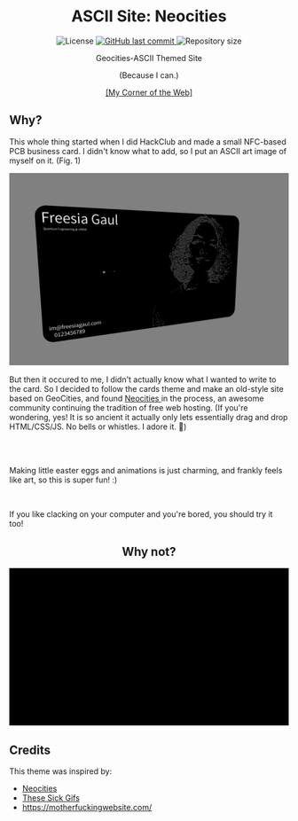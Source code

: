 <div align=center><h1>ASCII Site: Neocities </h1>


<p>


<img alt="License" src="https://img.shields.io/badge/license-MIT-brightgreen">


<a href="https://github.com/freesiagaul/site-ascii/commits/main/">


<img alt="GitHub last commit" src="https://img.shields.io/github/last-commit/freesiagaul/site-ascii">


</a>


<img alt="Repository size" src="https://img.shields.io/github/repo-size/freesiagaul/site-ascii">


</p>





Geocities-ASCII Themed Site <br>


(Because I can.)





<div align=center><a href="https://freesia.neocities.org">[My Corner of the Web]</a>





<div align=left><h2>Why?</h2>





This whole thing started when I did HackClub and made a small NFC-based PCB business card. I didn't know what to add, so I put an ASCII art image of myself on it. (Fig. 1)





![Fig. 1](nfc/cardimg.png)





But then it occured to me, I didn't actually know what I wanted to write to the card. So I decided to follow the cards theme and make an old-style site based on GeoCities, and found <a href="https://github.com/neocities/neocities"> Neocities </a> in the process, an awesome community continuing the tradition of free web hosting. (If you're wondering, yes! It is so ancient it actually only lets essentially drag and drop HTML/CSS/JS. No bells or whistles. I adore it. 🤣)


<br> <br>


Making little easter eggs and animations is just charming, and frankly feels like art, so this is super fun! :)


<br>


If you like clacking on your computer and you're bored, you should try it too!





<div align=center><h2>Why not?</h2>





![Fig. 1](images/ascii-shrug.gif)





<div align=left><h2>Credits</h2>





This theme was inspired by:





<ul>


  <li> <a href=https://github.com/schnensch0/zelk> Neocities </li>


  <li> <a href=https://momg.neocities.org/?n=Maureen-Owens&p=43964f5i14427f4i11565f1i46214f1i759f3i65923f2i42545f2i40347f4i41160f4i10975f2i84085f2i290f1i86255f2i64719f2i22150f5i86137f4> These Sick Gifs </li>


  <li> <a href=https://motherfuckingwebsite.com/> https://motherfuckingwebsite.com/ </li>





</ul>
